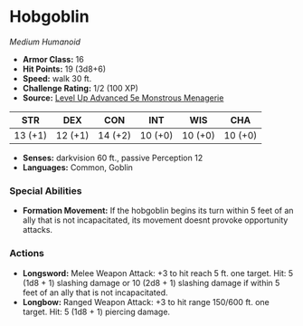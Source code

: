 # Hobgoblin

*Medium* *Humanoid*

- **Armor Class:** 16
- **Hit Points:** 19 (3d8+6)
- **Speed:** walk 30 ft.
- **Challenge Rating:** 1/2 (100 XP)
- **Source:** [Level Up Advanced 5e Monstrous Menagerie](https://www.levelup5e.com)

| STR | DEX | CON | INT | WIS | CHA |
| --- | --- | --- | --- | --- | --- |
| 13 (+1) | 12 (+1) | 14 (+2) | 10 (+0) | 10 (+0) | 10 (+0) |

- **Senses:** darkvision 60 ft., passive Perception 12
- **Languages:** Common, Goblin
### Special Abilities
- **Formation Movement:** If the hobgoblin begins its turn within 5 feet of an ally that is not incapacitated, its movement doesnt provoke opportunity attacks.
### Actions
- **Longsword:** Melee Weapon Attack: +3 to hit  reach 5 ft.  one target. Hit: 5 (1d8 + 1) slashing damage  or 10 (2d8 + 1) slashing damage if within 5 feet of an ally that is not incapacitated.
- **Longbow:** Ranged Weapon Attack: +3 to hit  range 150/600 ft.  one target. Hit: 5 (1d8 + 1) piercing damage.
